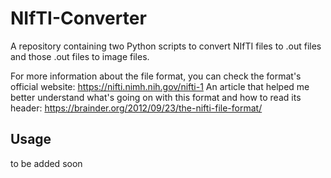 # NIfTI-Converter
A repository containing two Python scripts to convert NIfTI files to .out files and those .out files to image files.

For more information about the file format, you can check the format's official website: https://nifti.nimh.nih.gov/nifti-1
An article that helped me better understand what's going on with this format and how to read its header: https://brainder.org/2012/09/23/the-nifti-file-format/

## Usage

to be added soon
